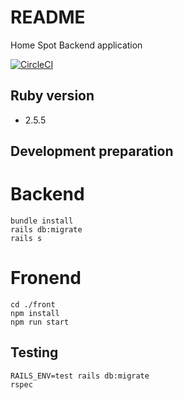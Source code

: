 # README

Home Spot Backend application

[![CircleCI](https://circleci.com/gh/HooFoo/jk/tree/master.svg?style=svg)](https://circleci.com/gh/HooFoo/jk/tree/master)

## Ruby version
* 2.5.5

## Development preparation

# Backend
```
bundle install
rails db:migrate
rails s
```

# Fronend
```
cd ./front
npm install
npm run start
```

## Testing
```
RAILS_ENV=test rails db:migrate
rspec
```
